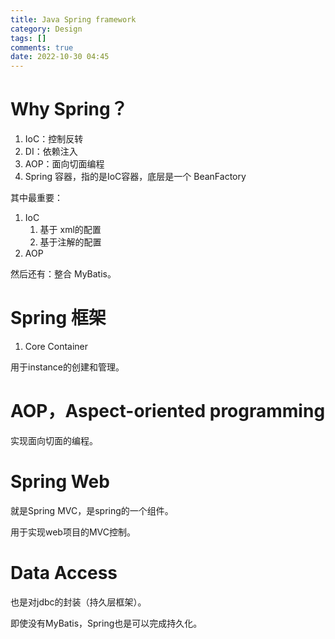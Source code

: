 ```yaml
---
title: Java Spring framework
category: Design
tags: []
comments: true
date: 2022-10-30 04:45
---
```



# Why Spring？

1. IoC：控制反转
1. DI：依赖注入
1. AOP：面向切面编程
1. Spring 容器，指的是IoC容器，底层是一个 BeanFactory

其中最重要：

1. IoC
    1. 基于 xml的配置
    1. 基于注解的配置
2. AOP

然后还有：整合 MyBatis。

# Spring 框架

1. Core Container

用于instance的创建和管理。

# AOP，Aspect-oriented programming

实现面向切面的编程。

# Spring Web

就是Spring MVC，是spring的一个组件。

用于实现web项目的MVC控制。

# Data Access

也是对jdbc的封装（持久层框架）。

即使没有MyBatis，Spring也是可以完成持久化。
